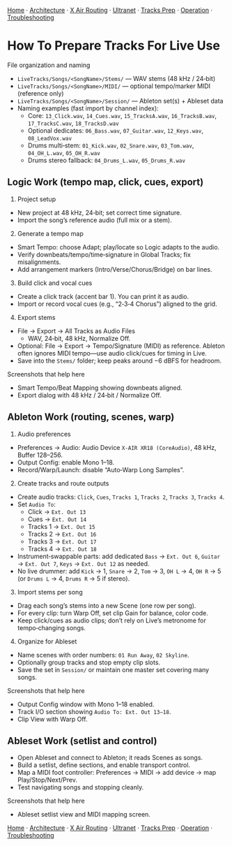[Home](../README.md) · [Architecture](architecture.md) · [X Air Routing](xair-routing.md) · [Ultranet](ultranet-routing.md) · [Tracks Prep](tracks-prep.md) · [Operation](operation.md) · [Troubleshooting](troubleshooting.md)

# How To Prepare Tracks For Live Use

File organization and naming
- `LiveTracks/Songs/<SongName>/Stems/` — WAV stems (48 kHz / 24‑bit)
- `LiveTracks/Songs/<SongName>/MIDI/` — optional tempo/marker MIDI (reference only)
- `LiveTracks/Songs/<SongName>/Session/` — Ableton set(s) + Ableset data
- Naming examples (fast import by channel index):
  - Core: `13_Click.wav`, `14_Cues.wav`, `15_TracksA.wav`, `16_TracksB.wav`, `17_TracksC.wav`, `18_TracksD.wav`
  - Optional dedicates: `06_Bass.wav`, `07_Guitar.wav`, `12_Keys.wav`, `08_LeadVox.wav`
  - Drums multi‑stem: `01_Kick.wav`, `02_Snare.wav`, `03_Tom.wav`, `04_OH_L.wav`, `05_OH_R.wav`
  - Drums stereo fallback: `04_Drums_L.wav`, `05_Drums_R.wav`

## Logic Work (tempo map, click, cues, export)
1) Project setup
- New project at 48 kHz, 24‑bit; set correct time signature.
- Import the song’s reference audio (full mix or a stem).

2) Generate a tempo map
- Smart Tempo: choose Adapt; play/locate so Logic adapts to the audio.
- Verify downbeats/tempo/time‑signature in Global Tracks; fix misalignments.
- Add arrangement markers (Intro/Verse/Chorus/Bridge) on bar lines.

3) Build click and vocal cues
- Create a click track (accent bar 1). You can print it as audio.
- Import or record vocal cues (e.g., “2‑3‑4 Chorus”) aligned to the grid.

4) Export stems
- File → Export → All Tracks as Audio Files
  - WAV, 24‑bit, 48 kHz, Normalize Off.
- Optional: File → Export → Tempo/Signature (MIDI) as reference. Ableton often ignores MIDI tempo—use audio click/cues for timing in Live.
- Save into the `Stems/` folder; keep peaks around −6 dBFS for headroom.

Screenshots that help here
- Smart Tempo/Beat Mapping showing downbeats aligned.
- Export dialog with 48 kHz / 24‑bit / Normalize Off.

## Ableton Work (routing, scenes, warp)
1) Audio preferences
- Preferences → Audio: Audio Device `X‑AIR XR18 (CoreAudio)`, 48 kHz, Buffer 128–256.
- Output Config: enable Mono 1–18.
- Record/Warp/Launch: disable “Auto‑Warp Long Samples”.

2) Create tracks and route outputs
- Create audio tracks: `Click`, `Cues`, `Tracks 1`, `Tracks 2`, `Tracks 3`, `Tracks 4`.
- Set `Audio To`:
  - Click → `Ext. Out 13`
  - Cues → `Ext. Out 14`
  - Tracks 1 → `Ext. Out 15`
  - Tracks 2 → `Ext. Out 16`
  - Tracks 3 → `Ext. Out 17`
  - Tracks 4 → `Ext. Out 18`
- Instrument‑swappable parts: add dedicated `Bass` → `Ext. Out 6`, `Guitar` → `Ext. Out 7`, `Keys` → `Ext. Out 12` as needed.
- No live drummer: add `Kick` → 1, `Snare` → 2, `Tom` → 3, `OH L` → 4, `OH R` → 5 (or `Drums L` → 4, `Drums R` → 5 if stereo).

3) Import stems per song
- Drag each song’s stems into a new Scene (one row per song).
- For every clip: turn Warp Off, set clip Gain for balance, color code.
- Keep click/cues as audio clips; don’t rely on Live’s metronome for tempo‑changing songs.

4) Organize for Ableset
- Name scenes with order numbers: `01 Run Away`, `02 Skyline`.
- Optionally group tracks and stop empty clip slots.
- Save the set in `Session/` or maintain one master set covering many songs.

Screenshots that help here
- Output Config window with Mono 1–18 enabled.
- Track I/O section showing `Audio To: Ext. Out 13–18`.
- Clip View with Warp Off.

## Ableset Work (setlist and control)
- Open Ableset and connect to Ableton; it reads Scenes as songs.
- Build a setlist, define sections, and enable transport control.
- Map a MIDI foot controller: Preferences → MIDI → add device → map Play/Stop/Next/Prev.
- Test navigating songs and stopping cleanly.

Screenshots that help here
- Ableset setlist view and MIDI mapping screen.

[Home](../README.md) · [Architecture](architecture.md) · [X Air Routing](xair-routing.md) · [Ultranet](ultranet-routing.md) · [Tracks Prep](tracks-prep.md) · [Operation](operation.md) · [Troubleshooting](troubleshooting.md)

